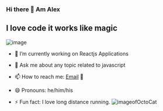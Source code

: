 ### Hi there 👋 Am Alex

## I love code it works like magic
![image](https://octodex.github.com/nuxtocat/)

- 🔭 I’m currently working on Reactjs Applications

- 💬 Ask me about any topic related to javascript 
- 📫 How to reach me: [Email](mailto:alexmuriukimaina254@gmail.com) 📧
- 😄 Pronouns: he/him/his
- ⚡ Fun fact: I love long distance running.
![imageofOctoCat](https://octodex.github.com/images/mona-the-rivetertocat.png)
